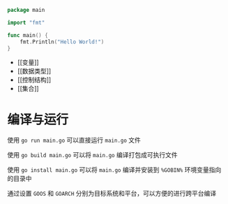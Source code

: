 
```go title:main.go
package main

import "fmt"

func main() {
    fmt.Println("Hello World!")
}
```

- [[变量]]
- [[数据类型]]
- [[控制结构]]
- [[集合]]

# 编译与运行

使用 `go run main.go` 可以直接运行 `main.go` 文件

使用 `go build main.go` 可以将 `main.go` 编译打包成可执行文件

使用 `go install main.go` 可以将 `main.go` 编译并安装到 `%GOBIN%` 环境变量指向的目录中

通过设置 `GOOS` 和 `GOARCH` 分别为目标系统和平台，可以方便的进行跨平台编译
